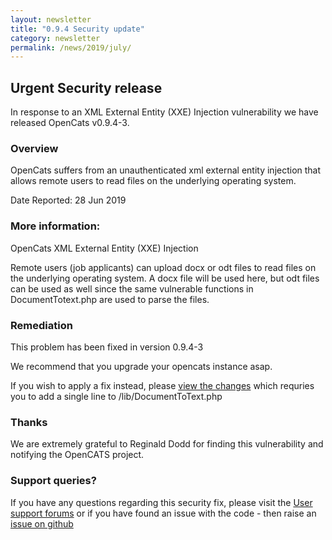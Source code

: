 ```yaml
---
layout: newsletter
title: "0.9.4 Security update"
category: newsletter
permalink: /news/2019/july/
---
```


## Urgent Security release

In response to an XML External Entity (XXE) Injection vulnerability we have released OpenCats v0.9.4-3.

### Overview
OpenCats suffers from an unauthenticated xml external entity injection that allows remote users to read files on the underlying operating system.

Date Reported: 28 Jun 2019

### More information:
OpenCats XML External Entity (XXE) Injection

Remote users (job applicants) can upload docx or odt files to read files on the underlying operating system. A docx file will be used here, but odt files can be used as well since the same vulnerable functions in DocumentTotext.php are used to parse the files.

### Remediation
This problem has been fixed in version 0.9.4-3

We recommend that you upgrade your opencats instance asap.

If you wish to apply a fix instead, please [view the changes](https://github.com/opencats/OpenCATS/pull/440) which requries you to add a single line to /lib/DocumentToText.php

### Thanks
We are extremely grateful to Reginald Dodd for finding this vulnerability and notifying the OpenCATS project. 

### Support queries?
If you have any questions regarding this security fix, please visit the [User support forums](http://forums.opencat.org) or if you have found an issue with the code - then raise an [issue on github](http://github.com/opencats/opencats/issues)
